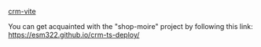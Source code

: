<a href="https://esm322.github.io/crm-ts-deploy/" target="_blank" align="center">crm-vite</a>

You can get acquainted with the "shop-moire" project by following this link: https://esm322.github.io/crm-ts-deploy/
